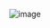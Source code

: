 ![image](https://github.com/JW-Limited/Crypterv2/assets/120219149/7408a407-0367-48da-b949-5264a27d4cb0)
